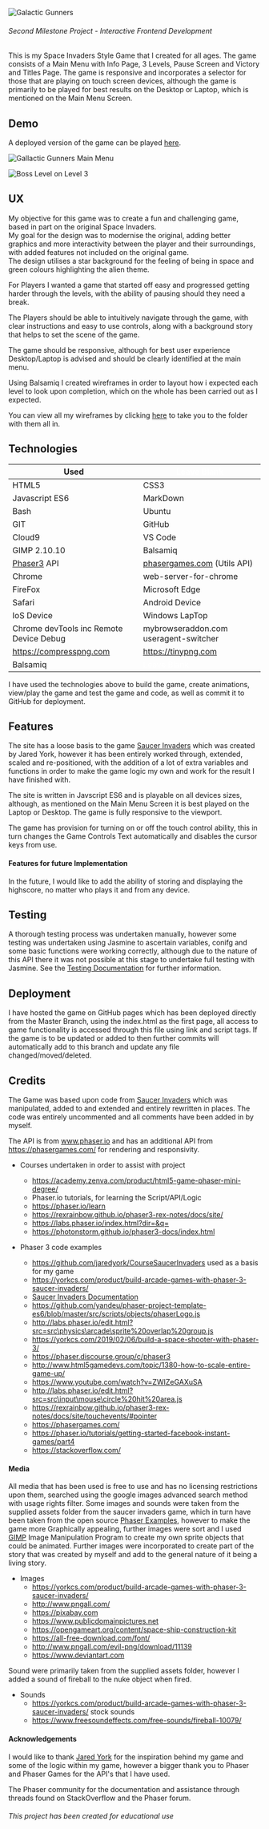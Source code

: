 ![Galactic Gunners](assets/images/ReadMeImages/headerTitle.png)

###### Second Milestone Project - Interactive Frontend Development ######

This is my Space Invaders Style Game that I created for all ages. The game consists of a Main Menu with Info Page, 3 Levels, Pause Screen and Victory and Titles Page.
The game is responsive and incorporates a selector for those that are playing on touch screen devices, although the game is primarily to be played for best results on the Desktop or Laptop, which is mentioned on the Main Menu Screen.


## Demo ##

A deployed version of the game can be played [here](https://michael-leese.github.io/second_milestone_project/).

![Gallactic Gunners Main Menu](assets/images/screenShots/galacticgunnersmenu.png)

![Boss Level on Level 3](assets/images/screenShots/bosslevel.png)

## UX ##

My objective for this game was to create a fun and challenging game, based in part on the original Space Invaders.  
My goal for the design was to modernise the original, adding better graphics and more interactivity between the player and their surroundings, with added features not included on the original game.  
The design utilises a star background for the feeling of being in space and green colours highlighting the alien theme.  

For Players I wanted a game that started off easy and progressed getting harder through the levels, with the ability of pausing should they need a break.

The Players should be able to intuitively navigate through the game, with clear instructions and easy to use controls, along with a background story that helps to set the scene of the game.

The game should be responsive, although for best user experience Desktop/Laptop is advised and should be clearly identified at the main menu.

Using Balsamiq I created wireframes in order to layout how i expected each level to look upon completion, which on the whole has been carried out as I expected.

You can view all my wireframes by clicking [here](/assets/images/wireframes) to take you to the folder with them all in.

## Technologies ##

Used | <span style="color:white">Leave Blank</span>       
---------- | ----------
HTML5 | CSS3
Javascript ES6 | MarkDown
Bash | Ubuntu
GIT | GitHub
Cloud9 | VS Code
GIMP 2.10.10 | Balsamiq
[Phaser3](https://phaser.io) API | [phasergames.com](https://phasergames.com) (Utils API)
Chrome | web-server-for-chrome
FireFox | Microsoft Edge
Safari | Android Device
IoS Device | Windows LapTop
Chrome devTools inc Remote Device Debug | mybrowseraddon.com useragent-switcher
https://compresspng.com | https://tinypng.com
Balsamiq | <span style="color:white">Leave Blank</span> 

I have used the technologies above to build the game, create animations, view/play the game and test the game and code, as well as commit it to GitHub for deployment.

## Features ##

The site has a loose basis to the game [Saucer Invaders](/assets/images/ReadMeImages/Build-Arcade-Games-with-Phaser-3_-Saucer-Invaders-1.pdf) which was created by Jared York, however it has been entirely worked through, 
extended, scaled and re-positioned, with the addition of a lot of extra variables and functions in order to make the game logic my own and work for the result I have finished with.

The site is written in Javscript ES6 and is playable on all devices sizes, although, as mentioned on the Main Menu Screen it is best played on the Laptop or Desktop. The game is fully responsive to the viewport. 

The game has provision for turning on or off the touch control ability, this in turn changes the Game Controls Text automatically and disables the cursor keys from use.

#### Features for future Implementation ####

In the future, I would like to add the ability of storing and displaying the highscore, no matter who plays it and from any device.

## Testing ##

A thorough testing process was undertaken manually, however some testing was undertaken using Jasmine to ascertain variables, conifg and some basic functions were working correctly, although due to the nature of this API there it was not possible at this stage to undertake full testing with Jasmine.
See the [Testing Documentation](testing/tests.md) for further information.

## Deployment ##

I have hosted the game on GitHub pages which has been deployed directly from the Master Branch, using the index.html as the first page, all access to game functionality is accessed through this file using link and script tags.
If the game is to be updated or added to then further commits will automatically add to this branch and update any file changed/moved/deleted.

## Credits ##

The Game was based upon code from [Saucer Invaders](https://yorkcs.com/product/build-arcade-games-with-phaser-3-saucer-invaders/) which was 
manipulated, added to and extended and entirely rewritten in places. The code was entirely uncommented and all comments have been added in by myself.

The API is from www.phaser.io and has an additional API from https://phasergames.com/ for rendering and responsivity.

*	Courses undertaken in order to assist with project
       *	https://academy.zenva.com/product/html5-game-phaser-mini-degree/
       *	Phaser.io tutorials, for learning the Script/API/Logic
       *    https://phaser.io/learn
       *	https://rexrainbow.github.io/phaser3-rex-notes/docs/site/
       *	https://labs.phaser.io/index.html?dir=&q=
       *	https://photonstorm.github.io/phaser3-docs/index.html 

*	Phaser 3 code examples
       *	https://github.com/jaredyork/CourseSaucerInvaders used as a basis for my game
       *	https://yorkcs.com/product/build-arcade-games-with-phaser-3-saucer-invaders/ 
       *	[Saucer Invaders Documentation](/assets/images/ReadMeImages/Build-Arcade-Games-with-Phaser-3_-Saucer-Invaders-1.pdf)
       *	https://github.com/yandeu/phaser-project-template-es6/blob/master/src/scripts/objects/phaserLogo.js
       *	http://labs.phaser.io/edit.html?src=src\physics\arcade\sprite%20overlap%20group.js 
       *	https://yorkcs.com/2019/02/06/build-a-space-shooter-with-phaser-3/
       *	https://phaser.discourse.group/c/phaser3 
       *	http://www.html5gamedevs.com/topic/1380-how-to-scale-entire-game-up/
       *	https://www.youtube.com/watch?v=ZWIZeGAXuSA
       *	http://labs.phaser.io/edit.html?src=src\input\mouse\circle%20hit%20area.js
       *	https://rexrainbow.github.io/phaser3-rex-notes/docs/site/touchevents/#pointer
       *	https://phasergames.com/
       *	https://phaser.io/tutorials/getting-started-facebook-instant-games/part4
       *	https://stackoverflow.com/

#### Media ####

All media that has been used is free to use and has no licensing restrictions upon them, searched using the google images advanced search method with usage rights filter.
Some images and sounds were taken from the supplied assets folder from the saucer invaders game, which in turn have been taken from the open source [Phaser Examples](https://examples.phaser.io/assets/), 
however to make the game more Graphically appealing, further images were sort and I used [GIMP](https://www.gimp.org/) Image Manipulation Program to create my own sprite objects that could be animated.
Further images were incorporated to create part of the story that was created by myself and add to the general nature of it being a living story.

*	Images
       *	https://yorkcs.com/product/build-arcade-games-with-phaser-3-saucer-invaders/
       *	http://www.pngall.com/ 
       *	https://pixabay.com 
       *	https://www.publicdomainpictures.net 
       *	https://opengameart.org/content/space-ship-construction-kit
       *	https://all-free-download.com/font/ 
       *	http://www.pngall.com/evil-png/download/11139  
       *	https://www.deviantart.com

Sound were primarily taken from the supplied assets folder, however I added a sound of fireball to the nuke object when fired.

*	Sounds
       *	https://yorkcs.com/product/build-arcade-games-with-phaser-3-saucer-invaders/ stock sounds
       *	https://www.freesoundeffects.com/free-sounds/fireball-10079/


#### Acknowledgements ####


I would like to thank [Jared York](https://yorkcs.com/) for the inspiration behind my game and some of the logic within my game, 
however a bigger thank you to Phaser and Phaser Games for the API's that I have used.

The Phaser community for the documentation and assistance through threads found on StackOverflow and the Phaser forum.


###### This project has been created for educational use ######



